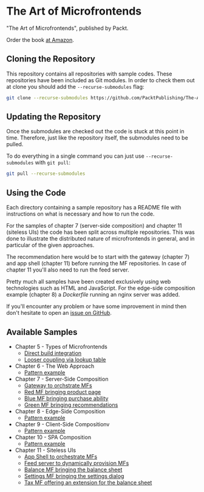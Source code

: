 # The Art of Microfrontends

"The Art of Microfrontends", published by Packt.

Order the book [at Amazon](https://www.amazon.com/dp/1800563566/).

## Cloning the Repository

This repository contains all repositories with sample codes. These repositories have been included as Git modules. In order to check them out at clone you should add the `--recurse-submodules` flag:

```sh
git clone --recurse-submodules https://github.com/PacktPublishing/The-Art-of-Microfrontends.git
```

## Updating the Repository

Once the submodules are checked out the code is stuck at this point in time. Therefore, just like the repository itself, the submodules need to be pulled.

To do everything in a single command you can just use `--recurse-submodules` with `git pull`:

```sh
git pull --recurse-submodules
```

## Using the Code

Each directory containing a sample repository has a README file with instructions on what is necessary and how to run the code.

For the samples of chapter 7 (server-side composition) and chapter 11 (siteless UIs) the code has been split across multiple repositories. This was done to illustrate the distributed nature of microfrontends in general, and in particular of the given approaches.

The recommendation here would be to start with the gateway (chapter 7) and app shell (chapter 11) before running the MF repositories. In case of chapter 11 you'll also need to run the feed server.

Pretty much all samples have been created exclusively using web technologies such as HTML and JavaScript. For the edge-side composition example (chapter 8) a *Dockerfile* running an nginx server was added.

If you'll encounter any problem or have some improvement in mind then don't hesitate to open an [issue on GitHub](https://github.com/PacktPublishing/The-Art-of-Microfrontends/issues).

## Available Samples

* Chapter 5 - Types of Microfrontends
  * [Direct build integration](./05-pipeline)
  * [Looser coupling via lookup table](./05-server-discover)
* Chapter 6 - The Web Approach
  * [Pattern example](./06-web-approach)
* Chapter 7 - Server-Side Composition
  * [Gateway to orchstrate MFs](./07-gateway)
  * [Red MF bringing product page](./07-red)
  * [Blue MF bringing purchase ability](./07-blue)
  * [Green MF bringing recommendations](./07-green)
* Chapter 8 - Edge-Side Composition
  * [Pattern example](./08-edge-side-composition)
* Chapter 9 - Client-Side Compositionv
  * [Pattern example](./09-client-side-composition)
* Chapter 10 - SPA Composition
  * [Pattern example](./10-spa-composition)
* Chapter 11 - Siteless UIs
  * [App Shell to orchestrate MFs](./11-app-shell)
  * [Feed server to dynamically provision MFs](./11-service-feed)
  * [Balance MF bringing the balance sheet](./12-frontend-balance)
  * [Settings MF bringing the settings dialog](./12-frontend-settings)
  * [Tax MF offering an extension for the balance sheet](./12-frontend-tax)
